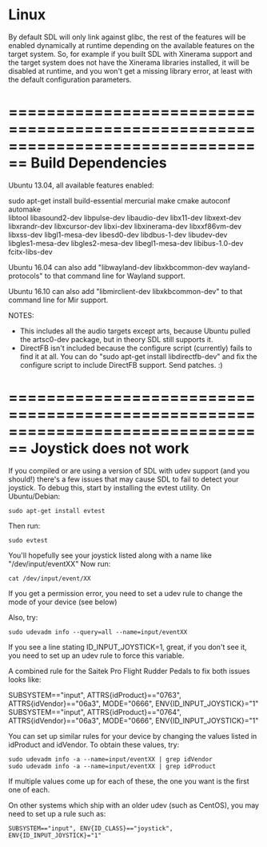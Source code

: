 Linux
================================================================================

By default SDL will only link against glibc, the rest of the features will be
enabled dynamically at runtime depending on the available features on the target
system. So, for example if you built SDL with Xinerama support and the target
system does not have the Xinerama libraries installed, it will be disabled
at runtime, and you won't get a missing library error, at least with the
default configuration parameters.


================================================================================
Build Dependencies
================================================================================

Ubuntu 13.04, all available features enabled:

sudo apt-get install build-essential mercurial make cmake autoconf automake \
libtool libasound2-dev libpulse-dev libaudio-dev libx11-dev libxext-dev \
libxrandr-dev libxcursor-dev libxi-dev libxinerama-dev libxxf86vm-dev \
libxss-dev libgl1-mesa-dev libesd0-dev libdbus-1-dev libudev-dev \
libgles1-mesa-dev libgles2-mesa-dev libegl1-mesa-dev libibus-1.0-dev \
fcitx-libs-dev

Ubuntu 16.04 can also add "libwayland-dev libxkbcommon-dev wayland-protocols"
to that command line for Wayland support.

Ubuntu 16.10 can also add "libmirclient-dev libxkbcommon-dev" to that command
line for Mir support.

NOTES:
- This includes all the audio targets except arts, because Ubuntu pulled the
  artsc0-dev package, but in theory SDL still supports it.
- DirectFB isn't included because the configure script (currently) fails to find
  it at all. You can do "sudo apt-get install libdirectfb-dev" and fix the
  configure script to include DirectFB support. Send patches.  :)


================================================================================
Joystick does not work
================================================================================

If you compiled or are using a version of SDL with udev support (and you should!)
there's a few issues that may cause SDL to fail to detect your joystick. To
debug this, start by installing the evtest utility. On Ubuntu/Debian:

    sudo apt-get install evtest

Then run:

    sudo evtest

You'll hopefully see your joystick listed along with a name like "/dev/input/eventXX"
Now run:

    cat /dev/input/event/XX

If you get a permission error, you need to set a udev rule to change the mode of
your device (see below)

Also, try:

    sudo udevadm info --query=all --name=input/eventXX

If you see a line stating ID_INPUT_JOYSTICK=1, great, if you don't see it,
you need to set up an udev rule to force this variable.

A combined rule for the Saitek Pro Flight Rudder Pedals to fix both issues looks
like:

   SUBSYSTEM=="input", ATTRS{idProduct}=="0763", ATTRS{idVendor}=="06a3", MODE="0666", ENV{ID_INPUT_JOYSTICK}="1"
   SUBSYSTEM=="input", ATTRS{idProduct}=="0764", ATTRS{idVendor}=="06a3", MODE="0666", ENV{ID_INPUT_JOYSTICK}="1"

You can set up similar rules for your device by changing the values listed in
idProduct and idVendor. To obtain these values, try:

    sudo udevadm info -a --name=input/eventXX | grep idVendor
    sudo udevadm info -a --name=input/eventXX | grep idProduct

If multiple values come up for each of these, the one you want is the first one of each.

On other systems which ship with an older udev (such as CentOS), you may need
to set up a rule such as:

    SUBSYSTEM=="input", ENV{ID_CLASS}=="joystick", ENV{ID_INPUT_JOYSTICK}="1"
